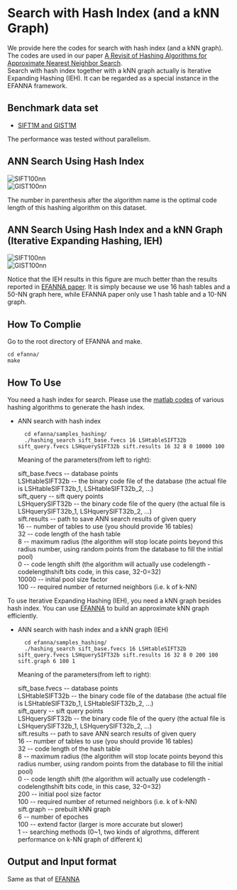 Search with Hash Index (and a kNN Graph)
============
We provide here the codes for search with hash index (and a kNN graph). The codes are used in our paper [A Revisit of Hashing Algorithms for Approximate Nearest Neighbor Search](http://arxiv.org/abs/1612.07545).    
Search with hash index together with a kNN graph actually is Iterative Expanding Hashing (IEH). It can be regarded as a special instance in the EFANNA framework.   

Benchmark data set
-------
* [SIFT1M and GIST1M](http://corpus-texmex.irisa.fr/)

The performance was tested without parallelism.   

ANN Search Using Hash Index
------

![SIFT100nn](http://www.cad.zju.edu.cn/home/dengcai/Data/Hashing/sift.best.time.100nn.png)     
![GIST100nn](http://www.cad.zju.edu.cn/home/dengcai/Data/Hashing/gist.best.time.100nn.png)    

The number in parenthesis after the algorithm name is the optimal code length of this hashing algorithm on this dataset.

ANN Search Using Hash Index and a kNN Graph (Iterative Expanding Hashing, IEH)
------

![SIFT100nn](http://www.cad.zju.edu.cn/home/dengcai/Data/Hashing/sift.IEH.time.100nn.png)     
![GIST100nn](http://www.cad.zju.edu.cn/home/dengcai/Data/Hashing/gist.IEH.time.100nn.png)    

Notice that the IEH results in this figure are much better than the results reported in [EFANNA paper](https://github.com/fc731097343/efanna). It is simply because we use 16 hash tables and a 50-NN graph here, while EFANNA paper only use 1 hash table and a 10-NN graph.

How To Complie    
-------
Go to the root directory of EFANNA and make.    

	cd efanna/
	make

How To Use    
------
You need a hash index for search. Please use the [matlab codes](https://github.com/dengcai78/MatlabFunc/tree/master/ANNS/Hashing) of various hashing algorithms to generate the hash index.

* ANN search with hash index

		cd efanna/samples_hashing/
		./hashing_search sift_base.fvecs 16 LSHtableSIFT32b sift_query.fvecs LSHquerySIFT32b sift.results 16 32 8 0 10000 100

  Meaning of the parameters(from left to right):   

	sift_base.fvecs -- database points  
	LSHtableSIFT32b -- the binary code file of the database (the actual file is LSHtableSIFT32b_1, LSHtableSIFT32b_2, ...)  
	sift_query -- sift query points  
	LSHquerySIFT32b -- the binary code file of the query (the actual file is LSHquerySIFT32b_1, LSHquerySIFT32b_2, ...)  
	sift.results -- path to save ANN search results of given query   
	16 -- number of tables to use (you should provide 16 tables)   
	32 -- code length of the hash table   
	8  -- maximum radius (the algorithm will stop locate points beyond this radius number, using random points from the database to fill the initial pool)   
	0  -- code length shift (the algorithm will actually use codelength - codelengthshift bits code, in this case, 32-0=32)   
	10000 -- initial pool size factor    
	100 -- required number of returned neighbors (i.e. k of k-NN)   

To use Iterative Expanding Hashing (IEH), you need a kNN graph besides hash index. You can use [EFANNA](https://github.com/fc731097343/efanna) to build an approximate kNN graph efficiently.

* ANN search with hash index and a kNN graph (IEH)

		cd efanna/samples_hashing/
		./hashing_search sift_base.fvecs 16 LSHtableSIFT32b sift_query.fvecs LSHquerySIFT32b sift.results 16 32 8 0 200 100 sift.graph 6 100 1

  Meaning of the parameters(from left to right):   

	sift_base.fvecs -- database points  
	LSHtableSIFT32b -- the binary code file of the database (the actual file is LSHtableSIFT32b_1, LSHtableSIFT32b_2, ...)  
	sift_query -- sift query points  
	LSHquerySIFT32b -- the binary code file of the query (the actual file is LSHquerySIFT32b_1, LSHquerySIFT32b_2, ...)  
	sift.results -- path to save ANN search results of given query   
	16 -- number of tables to use (you should provide 16 tables)   
	32 -- code length of the hash table   
	8  -- maximum radius (the algorithm will stop locate points beyond this radius number, using random points from the database to fill the initial pool)   
	0  -- code length shift (the algorithm will actually use codelength - codelengthshift bits code, in this case, 32-0=32)   
  200 -- initial pool size factor    
	100 -- required number of returned neighbors (i.e. k of k-NN)   
	sift.graph -- prebuilt kNN graph   
	6 -- number of epoches   
	100 -- extend factor (larger is more accurate but slower)   
	1 -- searching methods (0~1, two kinds of algrothms, different performance on k-NN graph of different k)   


Output and Input format
------
Same as that of [EFANNA](https://github.com/fc731097343/efanna)
